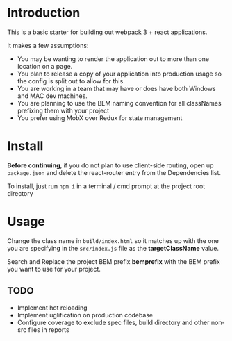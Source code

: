 # Introduction
This is a basic starter for building out webpack 3 + react applications.    

It makes a few assumptions:    
- You may be wanting to render the application out to more than one location on a page.
- You plan to release a copy of your application into production usage so the config is split out to allow for this.
- You are working in a team that may have or does have both Windows and MAC dev machines.
- You are planning to use the BEM naming convention for all classNames prefixing them with your project
- You prefer using MobX over Redux for state management

# Install
**Before continuing**, if you do not plan to use client-side routing, open up `package.json` and delete the react-router entry from the Dependencies list.

To install, just run `npm i` in a terminal / cmd prompt at the project root directory

# Usage
Change the class name in `build/index.html` so it matches up with the one you are specifying in the `src/index.js` file as the **targetClassName** value.

Search and Replace the project BEM prefix **bemprefix** with the BEM prefix you want to use for your project.

## TODO
- Implement hot reloading    
- Implement uglification on production codebase    
- Configure coverage to exclude spec files, build directory and other non-src files in reports    

